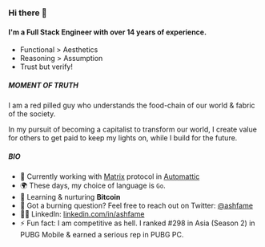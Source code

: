 ### Hi there 👋

#### I'm a Full Stack Engineer with over 14 years of experience.
- Functional > Aesthetics
- Reasoning > Assumption
- Trust but verify!

##### MOMENT OF TRUTH
I am a red pilled guy who understands the food-chain of our world & fabric of the society.

In my pursuit of becoming a capitalist to transform our world, I create value for others to get paid to keep my lights on, while I build for the future.

##### BIO

- 🏢 Currently working with [Matrix](https://matrix.org/) protocol in [Automattic](https://automattic.com/)
- 🌍 These days, my choice of language is `Go`.
- 🌱 Learning & nurturing **Bitcoin**
- 💬 Got a burning question? Feel free to reach out on Twitter: [@ashfame](https://twitter.com/ashfame)
- 🧑‍💻 LinkedIn: [linkedin.com/in/ashfame](https://www.linkedin.com/in/ashfame)
- ⚡️ Fun fact: I am competitive as hell. I ranked #298 in Asia (Season 2) in PUBG Mobile & earned a serious rep in PUBG PC.
